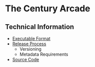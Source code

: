 # The Century Arcade

## Technical Information
  
  * [Executable Format](format)
  * [Release Process](process)
    * Versioning
    * Metadata Requirements
  * [Source Code](https://github.com/century-arcade/src)
